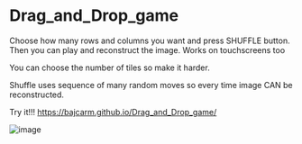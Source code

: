 # Drag_and_Drop_game
Choose how many rows and columns you want and press SHUFFLE button. Then you can play and reconstruct the image. Works on touchscreens too

You can choose the number of tiles so make it harder.

Shuffle uses sequence of many random moves so every time image CAN be reconstructed.

Try it!!!
https://bajcarm.github.io/Drag_and_Drop_game/

![image](https://user-images.githubusercontent.com/102542768/168490748-89593319-5e04-40d7-83de-2bc87e032438.png)
